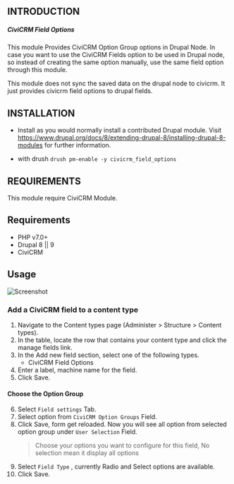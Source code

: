 INTRODUCTION
------------

##### CiviCRM Field Options

This module Provides CiviCRM Option Group options in Drupal Node. In case you 
want to use the CiviCRM Fields option to be used in Drupal node, so instead of 
creating the same option manually, use the same field option through this module.
 
This module does not sync the saved data on the drupal node to civicrm. It 
just provides civicrm field options to drupal fields.

INSTALLATION
------------

 * Install as you would normally install a contributed Drupal module. Visit
   https://www.drupal.org/docs/8/extending-drupal-8/installing-drupal-8-modules
   for further information.
 - with drush
 ```drush pm-enable -y civicrm_field_options```

REQUIREMENTS
------------

This module require CiviCRM Module.

## Requirements

* PHP v7.0+
* Drupal 8 || 9
* CiviCRM


## Usage

![Screenshot](/images/screenshot.gif)

### Add a CiviCRM field to a content type
1. Navigate to the Content types page (Administer > Structure > Content types).
2. In the table, locate the row that contains your content type and click the 
manage fields link.
3. In the Add new field section, select one of the following types. 
    * CiviCRM Field Options
4. Enter a label, machine name for the field.
5. Click Save.

#### Choose the Option Group

6. Select `Field settings` Tab.
7. Select option from `CiviCRM Option Groups` Field.
8. Click Save, form get reloaded. Now you will see all option from selected 
option group under `User Selection` Field.
    > Choose your options you want to configure for this field, No selection 
    mean it display all options
9. Select `Field Type` , currently Radio and Select options are available.
10. Click Save.
